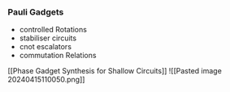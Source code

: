 ### Pauli Gadgets
- controlled Rotations
- stabiliser circuits
- cnot escalators
- commutation Relations

[[Phase Gadget Synthesis for Shallow Circuits]]
![[Pasted image 20240415110050.png]]